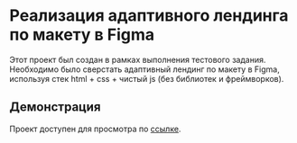 # Реализация адаптивного лендинга по макету в Figma
Этот проект был создан в рамках выполнения тестового задания. Необходимо было сверстать адаптивный лендинг по макету в Figma, используя стек html + css + чистый js (без библиотек и фреймворков).

## Демонстрация
Проект доступен для просмотра по [ссылке](https://prijgalina.github.io/four_horses_club/).
